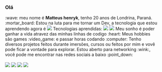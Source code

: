 <h3>Olá</h3> :wave: meu nome é <strong>Matteus henryk</strong>, tenho 20 anos de Londrina, Paraná.
:mortar_board: Estou na luta para me tornar um Dev, a tecnologia que estou aprendendo agora é  <img src = "https://img.shields.io/badge/javascript-%23F7DF1E.svg?&style=flat-square&logo=javascript&logoColor=black" /> 
Tecnologias aprendidas:
<img src = "https://img.shields.io/badge/html-%23239120.svg?&style=flat-square&logo=html5&logoColor=white" />
<img src = "https://img.shields.io/badge/css-%23239120.svg?&style=flat-square&logo=css3&logoColor=white" />
Meu sonho é poder ganhar a vida atravez das minhas linhas de codigo :heart:
Meus hobbies são games :video_game: e passar horas codando :computer:
Tenho diversos projetos feitos durante imersões, cursos ou feitos por mim e vovê pode ficar a vontade para explorar.
Estou aberto para networking :wink:, você pode me encontrar nas redes sociais a baixo :point_down:<br><br>
<a href="https://www.linkedin.com/in/matteus-henryk-086451196/"><img src="https://img.shields.io/badge/linkedin-%230077B5.svg?&style=for-the-badge&logo=linkedin&logoColor=white" /></a>
<a href="https://www.instagram.com/matteusfrancischini/?hl=pt-br"><img src="https://img.shields.io/badge/instagram-%23E4405F.svg?&style=for-the-badge&logo=instagram&logoColor=white" /></a>
<a href="https://api.whatsapp.com/send?phone=5543988364276&text=Ol%C3%A1%2C%20tudo%20bem%3F%20Logo%20mais%20responderei%20sua%20mensagem%2C%20se%20quiser%20pode%20j%C3%A1%20deixar%20aqui%20sua%20mensagem.%20Obrigado!"><img src = "https://img.shields.io/badge/WHATSAPP-%2325D366.svg?&style=for-the-badge&logo=whatsapp&logoColor=white" /></a>
<a href="mailto: matteus.henryk2@gmail.com"><img src="https://img.shields.io/badge/-matteus.henryk2@gmail.com-c14438?style=flat-square&logo=Gmail&logoColor=white&link=mailto:matteus.henryk2@gmail.com"></a>

